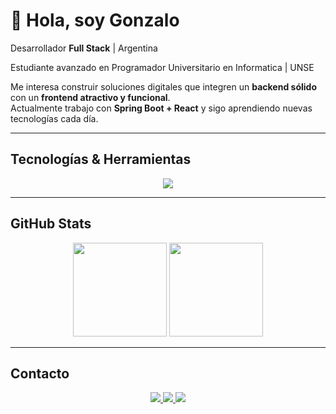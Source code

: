 # 👋 Hola, soy Gonzalo  

Desarrollador **Full Stack** | Argentina  

Estudiante avanzado en Programador Universitario en Informatica | UNSE

Me interesa construir soluciones digitales que integren un **backend sólido** con un **frontend atractivo y funcional**.  
Actualmente trabajo con **Spring Boot + React** y sigo aprendiendo nuevas tecnologías cada día.  

---

## Tecnologías & Herramientas  
<p align="center">
  <img src="https://skillicons.dev/icons?i=java,spring,js,react,html,css,tailwind,mysql,git,github,docker&theme=light" />
</p>


---

## GitHub Stats  

<p align="center">
  <img src="https://github-readme-stats.vercel.app/api?username=gonzapaglione&show_icons=true&theme=tokyonight&hide_border=true" height="150"/>
  <img src="https://github-readme-stats.vercel.app/api/top-langs/?username=gonzapaglione&layout=compact&theme=tokyonight&hide_border=true" height="150"/>
</p>

---

## Contacto  

<p align="center">
  <a href="https://github.com/gonzapaglione">
    <img src="https://img.shields.io/badge/GitHub-181717?style=for-the-badge&logo=github&logoColor=white"/>
  </a>
  <a href="https://linkedin.com/in/gonzalolp">
    <img src="https://img.shields.io/badge/LinkedIn-0A66C2?style=for-the-badge&logo=linkedin&logoColor=white"/>
  </a>
  <a href="mailto:gonzapaglionedev@gmail.com">
    <img src="https://img.shields.io/badge/Email-D14836?style=for-the-badge&logo=gmail&logoColor=white"/>
  </a>
</p>
